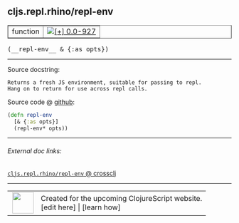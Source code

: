 ## cljs.repl.rhino/repl-env



 <table border="1">
<tr>
<td>function</td>
<td><a href="https://github.com/cljsinfo/cljs-api-docs/tree/0.0-927"><img valign="middle" alt="[+] 0.0-927" title="Added in 0.0-927" src="https://img.shields.io/badge/+-0.0--927-lightgrey.svg"></a> </td>
</tr>
</table>


 <samp>
(__repl-env__ & {:as opts})<br>
</samp>

---





Source docstring:

```
Returns a fresh JS environment, suitable for passing to repl.
Hang on to return for use across repl calls.
```


Source code @ [github](https://github.com/clojure/clojurescript/blob/r3119/src/clj/cljs/repl/rhino.clj#L221-L225):

```clj
(defn repl-env
  [& {:as opts}]
  (repl-env* opts))
```

<!--
Repo - tag - source tree - lines:

 <pre>
clojurescript @ r3119
└── src
    └── clj
        └── cljs
            └── repl
                └── <ins>[rhino.clj:221-225](https://github.com/clojure/clojurescript/blob/r3119/src/clj/cljs/repl/rhino.clj#L221-L225)</ins>
</pre>

-->

---



###### External doc links:

[`cljs.repl.rhino/repl-env` @ crossclj](http://crossclj.info/fun/cljs.repl.rhino/repl-env.html)<br>

---

 <table>
<tr><td>
<img valign="middle" align="right" width="48px" src="http://i.imgur.com/Hi20huC.png">
</td><td>
Created for the upcoming ClojureScript website.<br>
[edit here] | [learn how]
</td></tr></table>

[edit here]:https://github.com/cljsinfo/cljs-api-docs/blob/master/cljsdoc/cljs.repl.rhino/repl-env.cljsdoc
[learn how]:https://github.com/cljsinfo/cljs-api-docs/wiki/cljsdoc-files

<!--

This information was too distracting to show to readers, but I'll leave it
commented here since it is helpful to:

- pretty-print the data used to generate this document
- and show how to retrieve that data



The API data for this symbol:

```clj
{:ns "cljs.repl.rhino",
 :name "repl-env",
 :signature ["[& {:as opts}]"],
 :history [["+" "0.0-927"]],
 :type "function",
 :full-name-encode "cljs.repl.rhino/repl-env",
 :source {:code "(defn repl-env\n  [& {:as opts}]\n  (repl-env* opts))",
          :title "Source code",
          :repo "clojurescript",
          :tag "r3119",
          :filename "src/clj/cljs/repl/rhino.clj",
          :lines [221 225]},
 :full-name "cljs.repl.rhino/repl-env",
 :docstring "Returns a fresh JS environment, suitable for passing to repl.\nHang on to return for use across repl calls."}

```

Retrieve the API data for this symbol:

```clj
;; from Clojure REPL
(require '[clojure.edn :as edn])
(-> (slurp "https://raw.githubusercontent.com/cljsinfo/cljs-api-docs/catalog/cljs-api.edn")
    (edn/read-string)
    (get-in [:symbols "cljs.repl.rhino/repl-env"]))
```

-->
